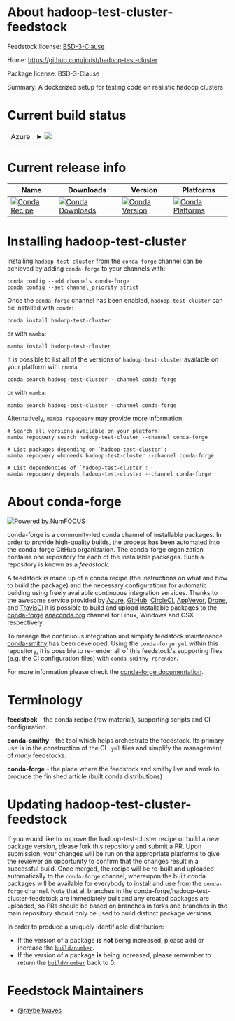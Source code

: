 About hadoop-test-cluster-feedstock
===================================

Feedstock license: [BSD-3-Clause](https://github.com/conda-forge/hadoop-test-cluster-feedstock/blob/main/LICENSE.txt)

Home: https://github.com/jcrist/hadoop-test-cluster

Package license: BSD-3-Clause

Summary: A dockerized setup for testing code on realistic hadoop clusters

Current build status
====================


<table>
    
  <tr>
    <td>Azure</td>
    <td>
      <details>
        <summary>
          <a href="https://dev.azure.com/conda-forge/feedstock-builds/_build/latest?definitionId=21898&branchName=main">
            <img src="https://dev.azure.com/conda-forge/feedstock-builds/_apis/build/status/hadoop-test-cluster-feedstock?branchName=main">
          </a>
        </summary>
        <table>
          <thead><tr><th>Variant</th><th>Status</th></tr></thead>
          <tbody><tr>
              <td>linux_64_python3.10.____cpython</td>
              <td>
                <a href="https://dev.azure.com/conda-forge/feedstock-builds/_build/latest?definitionId=21898&branchName=main">
                  <img src="https://dev.azure.com/conda-forge/feedstock-builds/_apis/build/status/hadoop-test-cluster-feedstock?branchName=main&jobName=linux&configuration=linux%20linux_64_python3.10.____cpython" alt="variant">
                </a>
              </td>
            </tr><tr>
              <td>linux_64_python3.11.____cpython</td>
              <td>
                <a href="https://dev.azure.com/conda-forge/feedstock-builds/_build/latest?definitionId=21898&branchName=main">
                  <img src="https://dev.azure.com/conda-forge/feedstock-builds/_apis/build/status/hadoop-test-cluster-feedstock?branchName=main&jobName=linux&configuration=linux%20linux_64_python3.11.____cpython" alt="variant">
                </a>
              </td>
            </tr><tr>
              <td>linux_64_python3.8.____cpython</td>
              <td>
                <a href="https://dev.azure.com/conda-forge/feedstock-builds/_build/latest?definitionId=21898&branchName=main">
                  <img src="https://dev.azure.com/conda-forge/feedstock-builds/_apis/build/status/hadoop-test-cluster-feedstock?branchName=main&jobName=linux&configuration=linux%20linux_64_python3.8.____cpython" alt="variant">
                </a>
              </td>
            </tr><tr>
              <td>linux_64_python3.9.____cpython</td>
              <td>
                <a href="https://dev.azure.com/conda-forge/feedstock-builds/_build/latest?definitionId=21898&branchName=main">
                  <img src="https://dev.azure.com/conda-forge/feedstock-builds/_apis/build/status/hadoop-test-cluster-feedstock?branchName=main&jobName=linux&configuration=linux%20linux_64_python3.9.____cpython" alt="variant">
                </a>
              </td>
            </tr><tr>
              <td>osx_64_python3.10.____cpython</td>
              <td>
                <a href="https://dev.azure.com/conda-forge/feedstock-builds/_build/latest?definitionId=21898&branchName=main">
                  <img src="https://dev.azure.com/conda-forge/feedstock-builds/_apis/build/status/hadoop-test-cluster-feedstock?branchName=main&jobName=osx&configuration=osx%20osx_64_python3.10.____cpython" alt="variant">
                </a>
              </td>
            </tr><tr>
              <td>osx_64_python3.11.____cpython</td>
              <td>
                <a href="https://dev.azure.com/conda-forge/feedstock-builds/_build/latest?definitionId=21898&branchName=main">
                  <img src="https://dev.azure.com/conda-forge/feedstock-builds/_apis/build/status/hadoop-test-cluster-feedstock?branchName=main&jobName=osx&configuration=osx%20osx_64_python3.11.____cpython" alt="variant">
                </a>
              </td>
            </tr><tr>
              <td>osx_64_python3.8.____cpython</td>
              <td>
                <a href="https://dev.azure.com/conda-forge/feedstock-builds/_build/latest?definitionId=21898&branchName=main">
                  <img src="https://dev.azure.com/conda-forge/feedstock-builds/_apis/build/status/hadoop-test-cluster-feedstock?branchName=main&jobName=osx&configuration=osx%20osx_64_python3.8.____cpython" alt="variant">
                </a>
              </td>
            </tr><tr>
              <td>osx_64_python3.9.____cpython</td>
              <td>
                <a href="https://dev.azure.com/conda-forge/feedstock-builds/_build/latest?definitionId=21898&branchName=main">
                  <img src="https://dev.azure.com/conda-forge/feedstock-builds/_apis/build/status/hadoop-test-cluster-feedstock?branchName=main&jobName=osx&configuration=osx%20osx_64_python3.9.____cpython" alt="variant">
                </a>
              </td>
            </tr>
          </tbody>
        </table>
      </details>
    </td>
  </tr>
</table>

Current release info
====================

| Name | Downloads | Version | Platforms |
| --- | --- | --- | --- |
| [![Conda Recipe](https://img.shields.io/badge/recipe-hadoop--test--cluster-green.svg)](https://anaconda.org/conda-forge/hadoop-test-cluster) | [![Conda Downloads](https://img.shields.io/conda/dn/conda-forge/hadoop-test-cluster.svg)](https://anaconda.org/conda-forge/hadoop-test-cluster) | [![Conda Version](https://img.shields.io/conda/vn/conda-forge/hadoop-test-cluster.svg)](https://anaconda.org/conda-forge/hadoop-test-cluster) | [![Conda Platforms](https://img.shields.io/conda/pn/conda-forge/hadoop-test-cluster.svg)](https://anaconda.org/conda-forge/hadoop-test-cluster) |

Installing hadoop-test-cluster
==============================

Installing `hadoop-test-cluster` from the `conda-forge` channel can be achieved by adding `conda-forge` to your channels with:

```
conda config --add channels conda-forge
conda config --set channel_priority strict
```

Once the `conda-forge` channel has been enabled, `hadoop-test-cluster` can be installed with `conda`:

```
conda install hadoop-test-cluster
```

or with `mamba`:

```
mamba install hadoop-test-cluster
```

It is possible to list all of the versions of `hadoop-test-cluster` available on your platform with `conda`:

```
conda search hadoop-test-cluster --channel conda-forge
```

or with `mamba`:

```
mamba search hadoop-test-cluster --channel conda-forge
```

Alternatively, `mamba repoquery` may provide more information:

```
# Search all versions available on your platform:
mamba repoquery search hadoop-test-cluster --channel conda-forge

# List packages depending on `hadoop-test-cluster`:
mamba repoquery whoneeds hadoop-test-cluster --channel conda-forge

# List dependencies of `hadoop-test-cluster`:
mamba repoquery depends hadoop-test-cluster --channel conda-forge
```


About conda-forge
=================

[![Powered by
NumFOCUS](https://img.shields.io/badge/powered%20by-NumFOCUS-orange.svg?style=flat&colorA=E1523D&colorB=007D8A)](https://numfocus.org)

conda-forge is a community-led conda channel of installable packages.
In order to provide high-quality builds, the process has been automated into the
conda-forge GitHub organization. The conda-forge organization contains one repository
for each of the installable packages. Such a repository is known as a *feedstock*.

A feedstock is made up of a conda recipe (the instructions on what and how to build
the package) and the necessary configurations for automatic building using freely
available continuous integration services. Thanks to the awesome service provided by
[Azure](https://azure.microsoft.com/en-us/services/devops/), [GitHub](https://github.com/),
[CircleCI](https://circleci.com/), [AppVeyor](https://www.appveyor.com/),
[Drone](https://cloud.drone.io/welcome), and [TravisCI](https://travis-ci.com/)
it is possible to build and upload installable packages to the
[conda-forge](https://anaconda.org/conda-forge) [anaconda.org](https://anaconda.org/)
channel for Linux, Windows and OSX respectively.

To manage the continuous integration and simplify feedstock maintenance
[conda-smithy](https://github.com/conda-forge/conda-smithy) has been developed.
Using the ``conda-forge.yml`` within this repository, it is possible to re-render all of
this feedstock's supporting files (e.g. the CI configuration files) with ``conda smithy rerender``.

For more information please check the [conda-forge documentation](https://conda-forge.org/docs/).

Terminology
===========

**feedstock** - the conda recipe (raw material), supporting scripts and CI configuration.

**conda-smithy** - the tool which helps orchestrate the feedstock.
                   Its primary use is in the construction of the CI ``.yml`` files
                   and simplify the management of *many* feedstocks.

**conda-forge** - the place where the feedstock and smithy live and work to
                  produce the finished article (built conda distributions)


Updating hadoop-test-cluster-feedstock
======================================

If you would like to improve the hadoop-test-cluster recipe or build a new
package version, please fork this repository and submit a PR. Upon submission,
your changes will be run on the appropriate platforms to give the reviewer an
opportunity to confirm that the changes result in a successful build. Once
merged, the recipe will be re-built and uploaded automatically to the
`conda-forge` channel, whereupon the built conda packages will be available for
everybody to install and use from the `conda-forge` channel.
Note that all branches in the conda-forge/hadoop-test-cluster-feedstock are
immediately built and any created packages are uploaded, so PRs should be based
on branches in forks and branches in the main repository should only be used to
build distinct package versions.

In order to produce a uniquely identifiable distribution:
 * If the version of a package **is not** being increased, please add or increase
   the [``build/number``](https://docs.conda.io/projects/conda-build/en/latest/resources/define-metadata.html#build-number-and-string).
 * If the version of a package **is** being increased, please remember to return
   the [``build/number``](https://docs.conda.io/projects/conda-build/en/latest/resources/define-metadata.html#build-number-and-string)
   back to 0.

Feedstock Maintainers
=====================

* [@raybellwaves](https://github.com/raybellwaves/)

